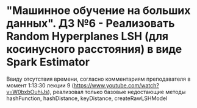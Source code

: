 # "Машинное обучение на больших данных". ДЗ №6 - Реализовать Random Hyperplanes LSH (для косинусного расстояния) в виде Spark Estimator  

Ввиду отсутствия времени, согласно комментариям преподавателя в момент 1:13:30 лекции 9 (https://www.youtube.com/watch?v=W0bxbOuhiJs),
реализовал только базовые недостающие методы hashFunction, hashDistance, keyDistance, createRawLSHModel

